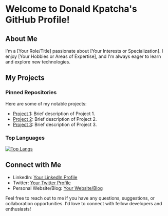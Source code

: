# Welcome to Donald Kpatcha's GitHub Profile! 

## About Me

I'm a [Your Role/Title] passionate about [Your Interests or Specialization]. I enjoy [Your Hobbies or Areas of Expertise], and I'm always eager to learn and explore new technologies.

## My Projects

### Pinned Repositories

Here are some of my notable projects:

- [Project 1](link-to-project1): Brief description of Project 1.
- [Project 2](link-to-project2): Brief description of Project 2.
- [Project 3](link-to-project3): Brief description of Project 3.


### Top Languages

[![Top Langs](https://github-readme-stats.vercel.app/api/top-langs/?username=ekdonald&layout=compact)](https://github.com/anuraghazra/github-readme-stats)

## Connect with Me

- LinkedIn: [Your LinkedIn Profile](link-to-your-linkedin-profile)
- Twitter: [Your Twitter Profile](link-to-your-twitter-profile)
- Personal Website/Blog: [Your Website/Blog](link-to-your-website-or-blog)

Feel free to reach out to me if you have any questions, suggestions, or collaboration opportunities. I'd love to connect with fellow developers and enthusiasts!

